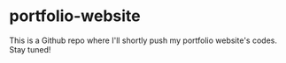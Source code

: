 # portfolio-website

This is a Github repo where I'll shortly push my portfolio website's codes. Stay tuned!
